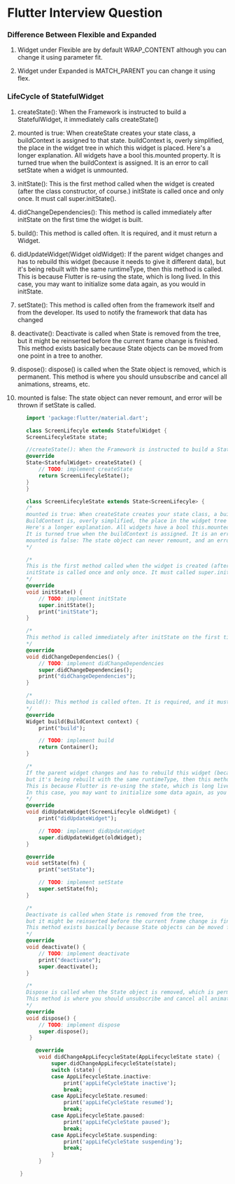 # Flutter Interview Question



### Difference Between Flexible and Expanded 

1. Widget under Flexible are by default WRAP_CONTENT although you can change it using parameter fit.

2. Widget under Expanded is MATCH_PARENT you can change it using flex.


### LifeCycle of StatefulWidget

   1. createState(): When the Framework is instructed to build a StatefulWidget, it immediately calls createState()

   2. mounted is true: When createState creates your state class, a buildContext is assigned to that state. buildContext is, overly simplified, the place in the                               widget tree in which this widget is placed. Here's a longer explanation. All widgets have a bool this.mounted property. It is turned true                              when the buildContext is assigned. It is an error to call setState when a widget is unmounted.

  3.  initState(): This is the first method called when the widget is created (after the class constructor, of course.) initState is called once and only once. It                         must call super.initState().

 4.   didChangeDependencies(): This method is called immediately after initState on the first time the widget is built.

 5.   build(): This method is called often. It is required, and it must return a Widget.

 6.   didUpdateWidget(Widget oldWidget): If the parent widget changes and has to rebuild this widget (because it needs to give it different data), but it's being                                               rebuilt with the same runtimeType, then this method is called. This is because Flutter is re-using the state, which is long                                           lived. In this case, you may want to initialize some data again, as you would in initState.

 7.  setState(): This method is called often from the framework itself and from the developer. Its used to notify the framework that data has changed

 8.   deactivate(): Deactivate is called when State is removed from the tree, but it might be reinserted before the current frame change is finished. This method                         exists basically because State objects can be moved from one point in a tree to another.

 9.   dispose(): dispose() is called when the State object is removed, which is permanent. This method is where you should unsubscribe and cancel all animations,                         streams, etc.

 10.  mounted is false: The state object can never remount, and error will be thrown if setState is called.

```dart
      import 'package:flutter/material.dart';

      class ScreenLifecyle extends StatefulWidget {
      ScreenLifecyleState state;

      //createState(): When the Framework is instructed to build a StatefulWidget, it immediately calls createState()
      @override
      State<StatefulWidget> createState() {
          // TODO: implement createState
          return ScreenLifecyleState();
      }
      }

      class ScreenLifecyleState extends State<ScreenLifecyle> {
      /*
      mounted is true: When createState creates your state class, a buildContext is assigned to that state.
      BuildContext is, overly simplified, the place in the widget tree in which this widget is placed.
      Here's a longer explanation. All widgets have a bool this.mounted property.
      It is turned true when the buildContext is assigned. It is an error to call setState when a widget is unmounted.
      mounted is false: The state object can never remount, and an error is thrown is setState is called.
      */

      /*
      This is the first method called when the widget is created (after the class constructor, of course.)
      initState is called once and only once. It must called super.initState().
      */
      @override
      void initState() {
          // TODO: implement initState
          super.initState();
          print("initState");
      }

      /*
      This method is called immediately after initState on the first time the widget is built.
      */
      @override
      void didChangeDependencies() {
          // TODO: implement didChangeDependencies
          super.didChangeDependencies();
          print("didChangeDependencies");
      }

      /*
      build(): This method is called often. It is required, and it must return a Widget.
      */
      @override
      Widget build(BuildContext context) {
          print("build");

          // TODO: implement build
          return Container();
      }

      /*
      If the parent widget changes and has to rebuild this widget (because it needs to give it different data),
      but it's being rebuilt with the same runtimeType, then this method is called.
      This is because Flutter is re-using the state, which is long lived.
      In this case, you may want to initialize some data again, as you would in initState.
      */
      @override
      void didUpdateWidget(ScreenLifecyle oldWidget) {
          print("didUpdateWidget");

          // TODO: implement didUpdateWidget
          super.didUpdateWidget(oldWidget);
      }

      @override
      void setState(fn) {
          print("setState");

          // TODO: implement setState
          super.setState(fn);
      }

      /*
      Deactivate is called when State is removed from the tree,
      but it might be reinserted before the current frame change is finished.
      This method exists basically because State objects can be moved from one point in a tree to another.
      */
      @override
      void deactivate() {
          // TODO: implement deactivate
          print("deactivate");
          super.deactivate();
      }

      /*
      Dispose is called when the State object is removed, which is permanent.
      This method is where you should unsubscribe and cancel all animations, streams, etc.
      */
      @override
      void dispose() {
          // TODO: implement dispose
          super.dispose();
       }

         @override
          void didChangeAppLifecycleState(AppLifecycleState state) {
              super.didChangeAppLifecycleState(state);
              switch (state) {
              case AppLifecycleState.inactive:
                  print('appLifeCycleState inactive');
                  break;
              case AppLifecycleState.resumed:
                  print('appLifeCycleState resumed');
                  break;
              case AppLifecycleState.paused:
                  print('appLifeCycleState paused');
                  break;
              case AppLifecycleState.suspending:
                  print('appLifeCycleState suspending');
                  break;
              }
          }

    }
```



